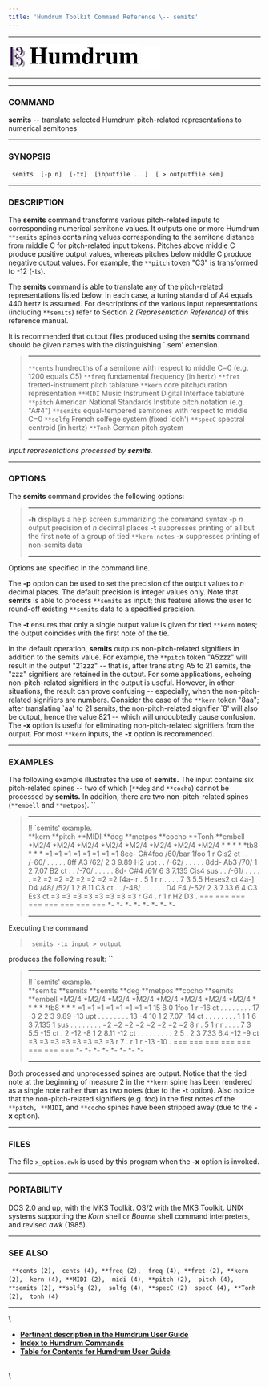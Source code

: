 ```yaml
---
title: 'Humdrum Toolkit Command Reference \-- semits'
---
```


  -------------------------------- ----------------------------------------- ----------------------------------
  ![ ](/Humdrum/HumdrumIcon.gif)    ![Humdrum ](/Humdrum/HumdrumHeader.gif)    ![ ](/Humdrum/HumdrumSpacer.gif)
  -------------------------------- ----------------------------------------- ----------------------------------

------------------------------------------------------------------------

### COMMAND

**semits** \-- translate selected Humdrum pitch-related representations
to numerical semitones

------------------------------------------------------------------------

### SYNOPSIS

` semits  [-p n]  [-tx]  [inputfile ...]  [ > outputfile.sem]`

------------------------------------------------------------------------

### DESCRIPTION

The **semits** command transforms various pitch-related inputs to
corresponding numerical semitone values. It outputs one or more Humdrum
`**semits` spines containing values corresponding to the semitone
distance from middle C for pitch-related input tokens. Pitches above
middle C produce positive output values, whereas pitches below middle C
produce negative output values. For example, the `**pitch` token \"C3\"
is transformed to -12 (-ts).

The **semits** command is able to translate any of the pitch-related
representations listed below. In each case, a tuning standard of A4
equals 440 hertz is assumed. For descriptions of the various input
representations (including `**semits`) refer to Section 2
*(Representation Reference)* of this reference manual.

It is recommended that output files produced using the **semits**
command should be given names with the distinguishing \`.sem\'
extension.

>   ------------ ---------------------------------------------------------------------------
>   `**cents`    hundredths of a semitone with respect to middle C=0 (e.g. 1200 equals C5)
>   `**freq`     fundamental frequency (in hertz)
>   `**fret`     fretted-instrument pitch tablature
>   `**kern`     core pitch/duration representation
>   `**MIDI`     Music Instrument Digital Interface tablature
>   `**pitch`    American National Standards Institute pitch notation (e.g. \"A\#4\")
>   `**semits`   equal-tempered semitones with respect to middle C=0
>   `**solfg`    French solfège system (fixed \`doh\')
>   `**specC`    spectral centroid (in hertz)
>   `**Tonh`     German pitch system
>   ------------ ---------------------------------------------------------------------------
>
*Input representations processed by **semits**.*

------------------------------------------------------------------------

### OPTIONS

The **semits** command provides the following options:

>   -------- ---------------------------------------------------------------------------------
>   **-h**   displays a help screen summarizing the command syntax
>   -p *n*   output precision of *n* decimal places
>   **-t**   suppresses printing of all but the first note of a group of tied `**kern notes`
>   **-x**   suppresses printing of non-semits data
>   -------- ---------------------------------------------------------------------------------
>
Options are specified in the command line.

The **-p** option can be used to set the precision of the output values
to *n* decimal places. The default precision is integer values only.
Note that **semits** is able to process `**semits` as input; this
feature allows the user to round-off existing `**semits` data to a
specified precision.

The **-t** ensures that only a single output value is given for tied
`**kern` notes; the output coincides with the first note of the tie.

In the default operation, **semits** outputs non-pitch-related
signifiers in addition to the semits value. For example, the `**pitch`
token \"A5zzz\" will result in the output \"21zzz\" \-- that is, after
translating A5 to 21 semits, the \"zzz\" signifiers are retained in the
output. For some applications, echoing non-pitch-related signifiers in
the output is useful. However, in other situations, the result can prove
confusing \-- especially, when the non-pitch-related signifiers are
numbers. Consider the case of the `**kern` token \"8aa\"; after
translating \`aa\' to 21 semits, the non-pitch-related signifier \`8\'
will also be output, hence the value 821 \-- which will undoubtedly
cause confusion. The **-x** option is useful for eliminating
non-pitch-related signifiers from the output. For most `**kern` inputs,
the **-x** option is recommended.

------------------------------------------------------------------------

### EXAMPLES

The following example illustrates the use of **semits.** The input
contains six pitch-related spines \-- two of which (`**deg` and
`**cocho`) cannot be processed by **semits.** In addition, there are two
non-pitch-related spines (`**embell` and `**metpos`). ``

>   ------------------------ ----------- ----------- --------- ------------ ----------- ---------- ------------
>   !! \`semits\' example.                                                                         
>   \*\*kern                 \*\*pitch   \*\*MIDI    \*\*deg   \*\*metpos   \*\*cocho   \*\*Tonh   \*\*embell
>   \*M2/4                   \*M2/4      \*M2/4      \*M2/4    \*M2/4       \*M2/4      \*M2/4     \*M2/4
>   \*                       \*          \*          \*        \*tb8        \*          \*         \*
>   =1                       =1          =1          =1        =1           =1          =1         =1
>   8ee-                     G\#4foo     /60/bar     1foo      1            r           Gis2       ct
>   .                        .           /-60/       .         .            .           .          .
>   8ff                      A3          /62/        2         3            9.89        H2         upt
>   .                        .           /-62/       .         .            .           .          .
>   8dd-                     Ab3         /70/        1         2            7.07        B2         ct
>   .                        .           /-70/       .         .            .           .          .
>   8d-                      C\#4        /61/        6         3            7.135       Cis4       sus
>   .                        .           /-61/       .         .            .           .          .
>   =2                       =2          =2          =2        =2           =2          =2         =2
>   \[4a-                    r           .           5         1            r           r          .
>   .                        .           .           7         3            5.5         Heses2     ct
>   4a-\]                    D4          /48/ /52/   1         2            8.11        C3         ct
>   .                        .           /-48/       .         .            .           .          .
>   .                        D4 F4       /-52/       2         3            7.33 6.4    C3 Es3     ct
>   =3                       =3          =3          =3        =3           =3          =3         =3
>   r                        G4          .           r         1            r           H2 D3      .
>   ===                      ===         ===         ===       ===          ===         ===        ===
>   \*-                      \*-         \*-         \*-       \*-          \*-         \*-        \*-
>   ------------------------ ----------- ----------- --------- ------------ ----------- ---------- ------------
>
Executing the command

> ` semits -tx input > output`

produces the following result: ``

>   ------------------------ ------------ ------------ --------- ------------ ----------- ------------ ------------
>   !! \`semits\' example.                                                                             
>   \*\*semits               \*\*semits   \*\*semits   \*\*deg   \*\*metpos   \*\*cocho   \*\*semits   \*\*embell
>   \*M2/4                   \*M2/4       \*M2/4       \*M2/4    \*M2/4       \*M2/4      \*M2/4       \*M2/4
>   \*                       \*           \*           \*        \*tb8        \*          \*           \*
>   =1                       =1           =1           =1        =1           =1          =1           =1
>   15                       8            0            1foo      1            r           -16          ct
>   .                        .            .            .         .            .           .            .
>   17                       -3           2            2         3            9.89        -13          upt
>   .                        .            .            .         .            .           .            .
>   13                       -4           10           1         2            7.07        -14          ct
>   .                        .            .            .         .            .           .            .
>   1                        1            1            6         3            7.135       1            sus
>   .                        .            .            .         .            .           .            .
>   =2                       =2           =2           =2        =2           =2          =2           =2
>   8                        r            .            5         1            r           r            .
>   .                        .            .            7         3            5.5         -15          ct
>   .                        2            -12 -8       1         2            8.11        -12          ct
>   .                        .            .            .         .            .           .            .
>   .                        2 5          .            2         3            7.33 6.4    -12 -9       ct
>   =3                       =3           =3           =3        =3           =3          =3           =3
>   r                        7            .            r         1            r           -13 -10      .
>   ===                      ===          ===          ===       ===          ===         ===          ===
>   \*-                      \*-          \*-          \*-       \*-          \*-         \*-          \*-
>   ------------------------ ------------ ------------ --------- ------------ ----------- ------------ ------------
>
Both processed and unprocessed spines are output. Notice that the tied
note at the beginning of measure 2 in the `**kern` spine has been
rendered as a single note rather than as two notes (due to the **-t**
option). Also notice that the non-pitch-related signifiers (e.g. foo) in
the first notes of the `**pitch, **MIDI`, and `**cocho` spines have been
stripped away (due to the **-x** option).

------------------------------------------------------------------------

### FILES

The file `x_option.awk` is used by this program when the **-x** option
is invoked.

------------------------------------------------------------------------

### PORTABILITY

DOS 2.0 and up, with the MKS Toolkit. OS/2 with the MKS Toolkit. UNIX
systems supporting the *Korn* shell or *Bourne* shell command
interpreters, and revised *awk* (1985).

------------------------------------------------------------------------

### SEE ALSO

` **cents (2),  cents (4), **freq (2),  freq (4), **fret (2), **kern (2),  kern (4), **MIDI (2),  midi (4), **pitch (2),  pitch (4), **semits (2), **solfg (2),  solfg (4), **specC (2)  specC (4), **Tonh (2),  tonh (4)`

------------------------------------------------------------------------

\

-   [**Pertinent description in the Humdrum User
    Guide**](../guide04.html#Semitones)
-   [**Index to Humdrum Commands**](../commands.toc.html)
-   [**Table for Contents for Humdrum User Guide**](../guide.toc.html)

\
\
